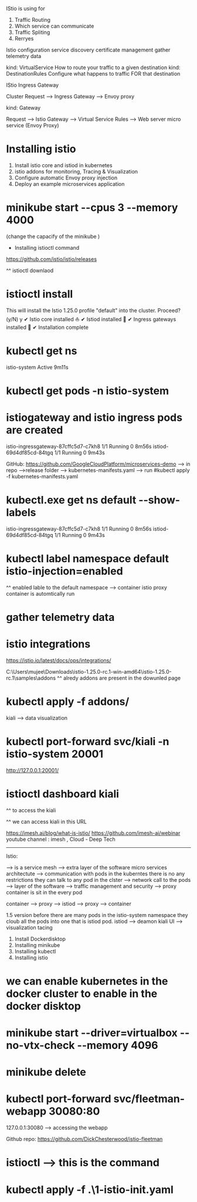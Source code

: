 IStio is using for 

1. Traffic Routing 
2. Which service can communicate 
3. Traffic Spliting 
4. Rerryes 

Istio configuration 
service discovery 
certificate management 
gather telemetry data 

kind: VirtualService 
How to route your traffic to a given destination 
kind: DestinationRules 
Configure what happens to traffic FOR that destination 

IStio Ingress Gateway 

Cluster Request --> Ingress Gateway --> Envoy proxy 

kind: Gateway 

Request --> Istio Gateway --> Virtual Service Rules --> Web server micro service (Envoy Proxy)


# Installing istio 
1. Install istio core and istiod in kubernetes 
2. istio addons for monitoring, Tracing & Visualization 
3. Configure automatic Envoy proxy injection 
4. Deploy an example microservices application 

# minikube start --cpus 3 --memory 4000 
(change the capacify of the minikube )

* Installing istioctl command 

https://github.com/istio/istio/releases 

^^ istioctl downlaod 

# istioctl install 

This will install the Istio 1.25.0 profile "default" into the cluster. Proceed? (y/N) y
✔ Istio core installed ⛵️
✔ Istiod installed 🧠
✔ Ingress gateways installed 🛬
✔ Installation complete

# kubectl get ns 
istio-system      Active   9m11s
# kubectl get pods -n istio-system 
# istiogateway and istio ingress pods are created 
istio-ingressgateway-87cffc5d7-c7kh8   1/1     Running   0          8m56s
istiod-69d4df85cd-84tgq                1/1     Running   0          9m43s

GitHub: https://github.com/GoogleCloudPlatform/microservices-demo 
--> in repo -->release folder --> kubernetes-manifests.yaml --> run #kubectl apply -f kubernetes-manifests.yaml

# kubectl.exe get ns default --show-labels
istio-ingressgateway-87cffc5d7-c7kh8   1/1     Running   0          8m56s
istiod-69d4df85cd-84tgq                1/1     Running   0          9m43s

# kubectl label namespace default istio-injection=enabled 
^^ enabled lable to the default namespace 
--> container istio proxy container is automtically run 

# gather telemetry data 

# istio integrations 
https://istio.io/latest/docs/ops/integrations/

C:\Users\mujee\Downloads\istio-1.25.0-rc.1-win-amd64\istio-1.25.0-rc.1\samples\addons
^^ alredy addons are present in the dowunled page 

# kubectl apply -f addons/

kiali --> data visualization 

# kubectl port-forward svc/kiali -n istio-system 20001

http://127.0.0.1:20001/ 

# istioctl dashboard kiali 

^^ to access the kiali 

^^ we can access kiali in this URL 

https://imesh.ai/blog/what-is-istio/
https://github.com/imesh-ai/webinar 
youtube channel : imesh , Cloud - Deep Tech 

--------------------------------------------------------
Istio: 

--> is a service mesh 
--> extra layer of the software micro services architectute 
--> communication with pods in the kuberntes there is no any restrictions they can talk to any pod in the clster 
--> network call to the pods 
--> layer of the software 
--> traffic  management and security 
--> proxy container is sit in the every pod 

container --> proxy --> istiod --> proxy --> container 

1.5 version before there are many pods in the istio-system namespace they cloub all the pods into one that is istiod pod. 
istiod --> deamon 
kiali UI --> visualization 
tacing 

1. Install Dockerdisktop 
2. Installing minikube 
3. Installing kubectl 
4. Installing istio 

# we can enable kubernetes in the docker cluster to enable in the docker disktop 

# minikube start --driver=virtualbox --no-vtx-check --memory 4096

# minikube delete 

# kubectl port-forward svc/fleetman-webapp 30080:80

127.0.0.1:30080 --> accessing the webapp

Github repo: https://github.com/DickChesterwood/istio-fleetman

# istioctl  --> this is the command 

# kubectl apply -f .\1-istio-init.yaml 








